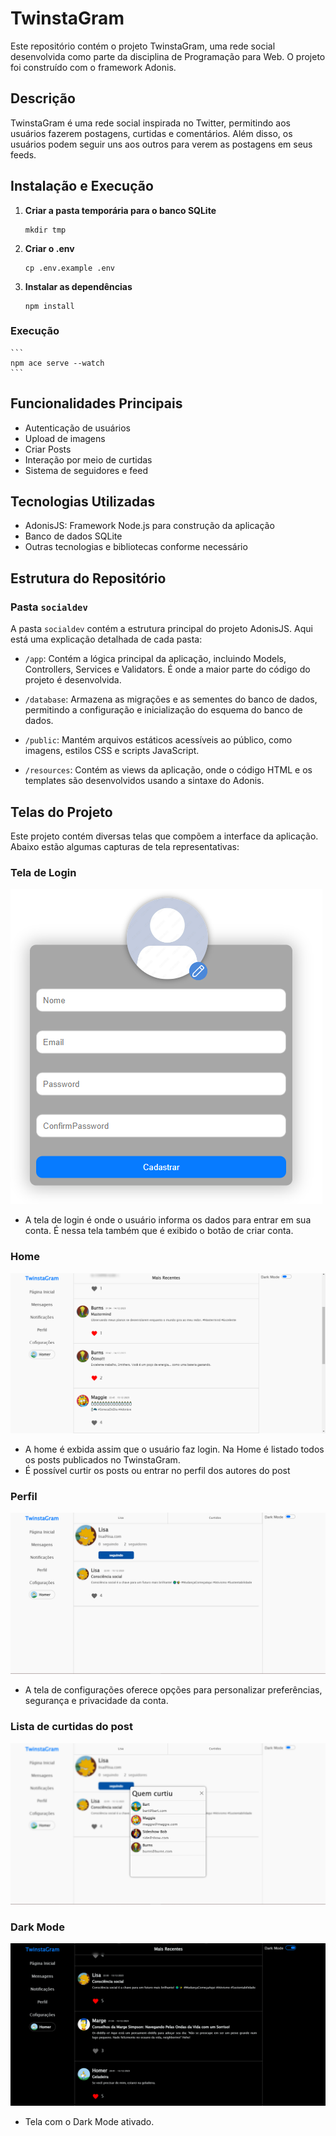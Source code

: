 # TwinstaGram

Este repositório contém o projeto TwinstaGram, uma rede social desenvolvida como parte da disciplina de Programação para Web. O projeto foi construído com o framework Adonis.

## Descrição

TwinstaGram é uma rede social inspirada no Twitter, permitindo aos usuários fazerem postagens, curtidas e comentários. Além disso, os usuários podem seguir uns aos outros para verem as postagens em seus feeds.

## Instalação e Execução

1. **Criar a pasta temporária para o banco SQLite**
    ```
    mkdir tmp
    ```

2. **Criar o .env**
    ```
    cp .env.example .env
    ```

3. **Instalar as dependências**
    ```
    npm install
    ```

### **Execução**
    ```
    npm ace serve --watch
    ```

## Funcionalidades Principais

- Autenticação de usuários
- Upload de imagens 
- Criar Posts
- Interação por meio de curtidas
- Sistema de seguidores e feed 

## Tecnologias Utilizadas

- AdonisJS: Framework Node.js para construção da aplicação
- Banco de dados SQLite
- Outras tecnologias e bibliotecas conforme necessário

## Estrutura do Repositório

### Pasta `socialdev`

A pasta `socialdev` contém a estrutura principal do projeto AdonisJS. Aqui está uma explicação detalhada de cada pasta:

- `/app`: Contém a lógica principal da aplicação, incluindo Models, Controllers, Services e Validators. É onde a maior parte do código do projeto é desenvolvida.
  
- `/database`: Armazena as migrações e as sementes do banco de dados, permitindo a configuração e inicialização do esquema do banco de dados.

- `/public`: Mantém arquivos estáticos acessíveis ao público, como imagens, estilos CSS e scripts JavaScript.

- `/resources`: Contém as views da aplicação, onde o código HTML e os templates são desenvolvidos usando a sintaxe do Adonis.


## Telas do Projeto

Este projeto contém diversas telas que compõem a interface da aplicação. Abaixo estão algumas capturas de tela representativas:

### Tela de Login

![Tela Login](readme/criarConta.PNG)
- A tela de login é onde o usuário informa os dados para entrar em sua conta. É nessa tela também que é exibido o botão de criar conta.

### Home

![home](readme/home.PNG)
- A home é exbida assim que o usuário faz login. Na Home é listado todos os posts publicados no TwinstaGram.
- É possível curtir os posts ou entrar no perfil dos autores do post

### Perfil

![Perfil](readme/perfil.PNG)
- A tela de configurações oferece opções para personalizar preferências, segurança e privacidade da conta.

### Lista de curtidas do post

![Feed de Notícias](readme/listaCurtiu.PNG)

### Dark Mode

![Dark Mode](readme/darkmode.PNG)
- Tela com o Dark Mode ativado.



